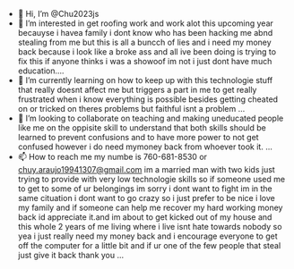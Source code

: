 - 👋 Hi, I’m @Chu2023js
- 👀 I’m interested in get roofing work and work alot this upcoming year becauyse i havea family i dont know who has been hacking me abnd stealing from me but this is all a buncch of lies and i need my money back because i look like a broke ass and all ive been doing is trying to fix this if anyone thinks i was a showoof im not i just dont have much education....
- 🌱 I’m currently learning on how to keep up with this technologie stuff that really doesnt affect me but triggers a part in me to get really frustrated when i know everything is possible besides getting cheated on or tricked on theres problems but faithful isnt a problem ...
- 💞️ I’m looking to collaborate on teaching and making uneducated people like me on the oppisite skill to understand that both skills should be learned to prevent confusions and to have more power to not get confused however i do need mymoney back from whoever took it. ...
- 📫 How to reach me my numbe is 760-681-8530 or chuy.araujo19941307@gmail.com im a married man with two kids just trying to provide with very low technologie skills so if someone used me to get to some of ur belongings im sorry i dont want to fight im in the same cituation i dont want to go crazy so i just prefer to be nice i love my family and if someone can help me recover my hard working money back id appreciate it.and im about to get kicked out of my house and this whole 2 years of me living where i live isnt hate towards nobody so yea i just really need my money back and i encourage everyone to get off the computer for a little bit and if ur one of the few people that steal just give it back thank you ...

<!---
Chu2023js/Chu2023js is a ✨ special ✨ repository because its `README.md` (this file) appears on your GitHub profile.
You can click the Preview link to take a look at your changes.
--->
